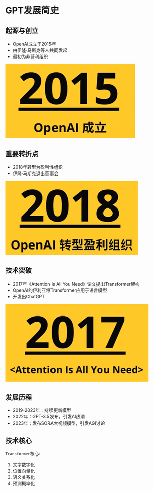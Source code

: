 # GPT发展简史

## 起源与创立
- OpenAI成立于2015年
- 由伊隆·马斯克等人共同发起
- 最初为非营利组织

![alt text](../../../z_using_files/img/article/opanai_1.png)

## 重要转折点
- 2018年转型为盈利性组织
- 伊隆·马斯克退出董事会

![alt text](../../../z_using_files/img/article/opanai_2.png)

## 技术突破
- 2017年《Attention is All You Need》论文提出Transformer架构
- OpenAI的伊利亚将Transformer应用于语言模型
- 开发出ChatGPT

![alt text](../../../z_using_files/img/article/openai_3.png)


## 发展历程
- 2019-2023年：持续更新模型
- 2022年：GPT-3.5发布，引发AI热潮
- 2023年：发布SORA大视频模型，引发AGI讨论

## 技术核心
`Transformer`核心:
1. 文字数字化
2. 位置向量化
3. 语义关系化
4. 预测概率化
